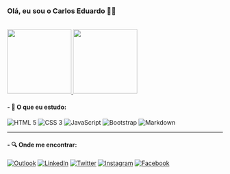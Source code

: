 ### Olá, eu sou o Carlos Eduardo ✌🏻

<br/>
<div>
  <a href="https://github.com/kdpsa">
    <img height="150em" src="https://github-readme-stats.vercel.app/api?username=kdpsa&show_icons=true&count_private=true&theme=prussian">
    <img height="150em" src="https://github-readme-stats.vercel.app/api/top-langs/?username=kdpsa&layout=compact&theme=prussian">
  </a>
</div>

#### - 📝 O que eu estudo:

<div style="display: inline-block">
  <img alt="HTML 5" src="https://img.shields.io/badge/HTML5-E34F26?style=for-the-badge&logo=html5&logoColor=white"/>
  <img alt="CSS 3" src="https://img.shields.io/badge/CSS3-1572B6?style=for-the-badge&logo=css3&logoColor=white"/>
  <img alt="JavaScript" src="https://img.shields.io/badge/JavaScript-F7DF1E?style=for-the-badge&logo=javascript&logoColor=black"/>
  <img alt="Bootstrap" src="https://img.shields.io/badge/Bootstrap-563D7C?style=for-the-badge&logo=bootstrap&logoColor=white"/>
  <img alt="Markdown" src="https://img.shields.io/badge/Markdown-333333?style=for-the-badge&logo=markdown&logoColor=white"/>
</div>

<hr/>

#### - 🔍 Onde me encontrar:

<div style="display: inline-block">
 <a href="mailto:carloseduardo1996@outlook.com"><img align="center" alt="Outlook" src="https://img.shields.io/badge/Outlook-0078D4?style=for-the-badge&logo=microsoft-outlook&logoColor=white"/></a>
 <a href="https://www.linkedin.com/in/carloseduardo.sp/" target="_blank"><img align="center" alt="LinkedIn" src="https://img.shields.io/badge/LinkedIn-0077B5?style=for-the-badge&logo=linkedin&logoColor=white"/></a>
 <a href="https://www.twitter.com/kdpsa_jpg/" target="_blank"><img align="center" alt="Twitter" src="https://img.shields.io/badge/Twitter-1DA1F2?style=for-the-badge&logo=Twitter&logoColor=white"/></a>
 <a href="https://www.instagram.com/kdpsa.jpg/" target="_blank"><img align="center" alt="Instagram" src="https://img.shields.io/badge/Instagram-E4405F?style=for-the-badge&logo=Instagram&logoColor=white"/></a>
   <a href="https://www.facebook.com/kdpsa/" target="_blank"><img align="center" alt="Facebook" src="https://img.shields.io/badge/Facebook-1877F2?style=for-the-badge&logo=facebook&logoColor=white"/></a>
</div>
